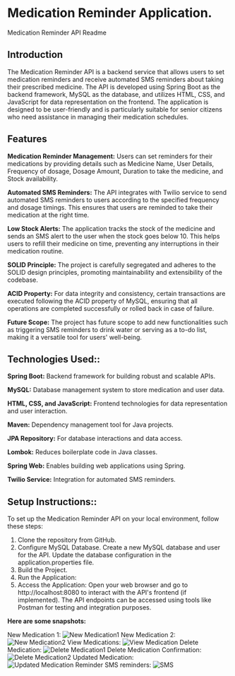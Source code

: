 
# Medication Reminder Application.

Medication Reminder API Readme

## Introduction

The Medication Reminder API is a backend service that allows users to set medication reminders and receive automated SMS reminders about taking their prescribed medicine. The API is developed using Spring Boot as the backend framework, MySQL as the database, and utilizes HTML, CSS, and JavaScript for data representation on the frontend. The application is designed to be user-friendly and is particularly suitable for senior citizens who need assistance in managing their medication schedules.

## Features

**Medication Reminder Management:** Users can set reminders for their medications by providing details such as Medicine Name, User Details, Frequency of dosage, Dosage Amount, Duration to take the medicine, and Stock availability.

**Automated SMS Reminders:** The API integrates with Twilio service to send automated SMS reminders to users according to the specified frequency and dosage timings. This ensures that users are reminded to take their medication at the right time.

**Low Stock Alerts:** The application tracks the stock of the medicine and sends an SMS alert to the user when the stock goes below 10. This helps users to refill their medicine on time, preventing any interruptions in their medication routine.

**SOLID Principle:** The project is carefully segregated and adheres to the SOLID design principles, promoting maintainability and extensibility of the codebase.

**ACID Property:** For data integrity and consistency, certain transactions are executed following the ACID property of MySQL, ensuring that all operations are completed successfully or rolled back in case of failure.

**Future Scope:** The project has future scope to add new functionalities such as triggering SMS reminders to drink water or serving as a to-do list, making it a versatile tool for users' well-being.

## Technologies Used::

**Spring Boot:** Backend framework for building robust and scalable APIs.

**MySQL:** Database management system to store medication and user data.

**HTML, CSS, and JavaScript:** Frontend technologies for data representation and user interaction.

**Maven:** Dependency management tool for Java projects.

**JPA Repository:** For database interactions and data access.

**Lombok:** Reduces boilerplate code in Java classes.

**Spring Web:** Enables building web applications using Spring.

**Twilio Service:** Integration for automated SMS reminders.

## Setup Instructions::

To set up the Medication Reminder API on your local environment, follow these steps:

1. Clone the repository from GitHub.
2. Configure MySQL Database.
   Create a new MySQL database and user for the API.
   Update the database configuration in the application.properties file.
3. Build the Project.
4. Run the Application:
5. Access the Application:
   Open your web browser and go to http://localhost:8080 to interact with the API's frontend (if implemented).
   The API endpoints can be accessed using tools like Postman for testing and integration purposes.

**Here are some snapshots:**

New Medication 1:
![New Medication1](https://github.com/vivekRaj1309/medicinereminder/assets/138140687/18b4ebf6-4b31-4d9b-93c7-a913c476c0f5)
New Medication 2:
![New Medication2](https://github.com/vivekRaj1309/medicinereminder/assets/138140687/47749de8-46e6-49d2-b61c-7427018810b8)
View Medications:
![View Medication](https://github.com/vivekRaj1309/medicinereminder/assets/138140687/1d90df32-dfe0-411e-81f4-de43dda8988b)
Delete Medication:
![Delete Medication1](https://github.com/vivekRaj1309/medicinereminder/assets/138140687/0a96b194-bb98-4178-b2e2-6305a516cd2e)
Delete Medication Confirmation:
![Delete Medication2](https://github.com/vivekRaj1309/medicinereminder/assets/138140687/3eed52d4-691f-4961-bb0f-096c61c4f280)
Updated Medication:
![Updated Medication Reminder](https://github.com/vivekRaj1309/medicinereminder/assets/138140687/c1f0a6ea-6ff3-4972-9353-133328a026a5)
SMS reminders:
![SMS](https://github.com/vivekRaj1309/medicinereminder/assets/138140687/e0e270dc-cce7-4281-8e40-645f5acae435)

